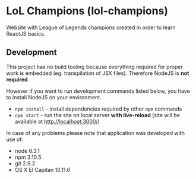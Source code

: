 # LoL Champions (lol-champions)

Website with League of Legends champions created in order to learn ReactJS basics.

## Development

This project has no build tooling because everything required for
 proper work is embedded (eg. transpilation of JSX files).
 Therefore NodeJS is **not required**.
 
However if you want to run development commands listed below,
 you have to install NodeJS on your environment.

* `npm install` - install dependencies required by other `npm` commands
* `npm start` - run the site on local server **with live-reload** (site
   will be available at [http://localhost:3000/]( http://localhost:3000/ ))
   
In case of any problems please note that application was developed with use of:

* node 6.3.1
* npm 3.10.5
* git 2.9.2
* OS X El Capitan 10.11.6
